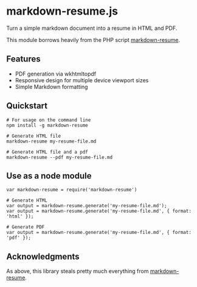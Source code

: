 markdown-resume.js
==================

Turn a simple markdown document into a resume in HTML and PDF.

This module borrows heavily from the PHP script [markdown-resume](https://github.com/there4/markdown-resume).

## Features

* PDF generation via wkhtmltopdf
* Responsive design for multiple device viewport sizes
* Simple Markdown formatting

## Quickstart
    
    # For usage on the command line
    npm install -g markdown-resume

    # Generate HTML file
    markdown-resume my-resume-file.md

    # Generate HTML file and a pdf
    markdown-resume --pdf my-resume-file.md

## Use as a node module

    var markdown-resume = require('markdown-resume')

    # Generate HTML
    var output = markdown-resume.generate('my-resume-file.md');
    var output = markdown-resume.generate('my-resume-file.md', { format: 'html' });

    # Generate PDF
    var output = markdown-resume.generate('my-resume-file.md', { format: 'pdf' });

## Acknowledgments

As above, this library steals pretty much everything from [markdown-resume](https://github.com/there4/markdown-resume).